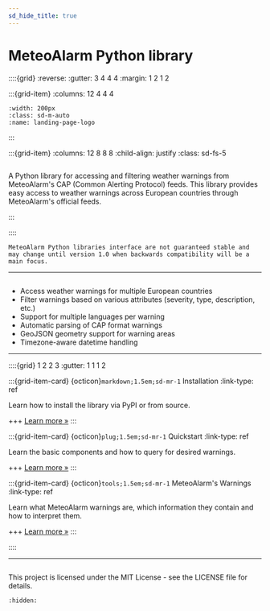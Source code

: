 ```yaml
---
sd_hide_title: true
---
```


# MeteoAlarm Python library

::::{grid}
:reverse:
:gutter: 3 4 4 4
:margin: 1 2 1 2

:::{grid-item}
:columns: 12 4 4 4

```{image} meteoalarm-lib.png
:width: 200px
:class: sd-m-auto
:name: landing-page-logo
```

:::

:::{grid-item}
:columns: 12 8 8 8
:child-align: justify
:class: sd-fs-5

```{rubric} MeteoAlarm Python library
```

A Python library for accessing and filtering weather warnings from MeteoAlarm's CAP (Common Alerting Protocol) feeds. This library provides easy access to weather warnings across European countries through MeteoAlarm's official feeds.

:::

::::

```{note}
MeteoAlarm Python libraries interface are not guaranteed stable and may change until version 1.0 when backwards compatibility will be a main focus.
```

---

```{rubric} Features
```

- Access weather warnings for multiple European countries
- Filter warnings based on various attributes (severity, type, description, etc.)
- Support for multiple languages per warning
- Automatic parsing of CAP format warnings
- GeoJSON geometry support for warning areas
- Timezone-aware datetime handling

---

::::{grid} 1 2 2 3
:gutter: 1 1 1 2

:::{grid-item-card} {octicon}`markdown;1.5em;sd-mr-1` Installation
:link-type: ref

Learn how to install the library via PyPI or from source.

+++
[Learn more »](installation)
:::

:::{grid-item-card} {octicon}`plug;1.5em;sd-mr-1` Quickstart
:link-type: ref

Learn the basic components and how to query for desired warnings.

+++
[Learn more »](quickstart)
:::

:::{grid-item-card} {octicon}`tools;1.5em;sd-mr-1` MeteoAlarm's Warnings
:link-type: ref

Learn what MeteoAlarm warnings are, which information they contain and how to interpret them.

+++
[Learn more »](warnings)
:::

::::

---

```{rubric} License
```
This project is licensed under the MIT License - see the LICENSE file for details.

```{toctree}
:hidden:
```

